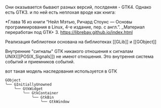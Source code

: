 Они оказывается бывают разных версий, послденяя - GTK4.
Однако есть GTK3. и по ней есть неплохая вроде как книга:

*Глава 16 из книги “Нейл Мэтью, Ричард Стоунс — Основы программирования в Linux, 4-е издание, пер. с англ.”. _Материал переработан под GTK+ 3. https://librebay.github.io/index.html

Реализация библиотеки основана на библиотеках [[GLib]] и [[GObject]]


Внутренние "сигналы" GTK никакого отношения к сигналам UNIX([[POSIX_Signals]]) не имеют отношения. Это внутрення система событий и приемников событий.

вот такая модель наследования используется в GTK
```
GObject
╰── GInitiallyUnowned
    ╰── GtkWidget
        ╰── GtkContainer
            ╰── GtkBin
                ╰── GtkWindow
```
